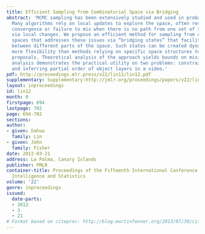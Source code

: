 ```yaml
---
title: Efficient Sampling from Combinatorial Space via Bridging
abstract: 'MCMC sampling has been extensively studied and used in probabilistic inference.
  Many algorithms rely on local updates to explore the space, often resulting in slow
  convergence or failure to mix when there is no path from one set of states to another
  via local changes. We propose an efficient method for sampling from combinatorial
  spaces that addresses these issues via “bridging states” that facilitate the communication
  between different parts of the space. Such states can be created dynamically, providing
  more flexibility than methods relying on specific space structures to design jump
  proposals. Theoretical analysis of the approach yields bounds on mixing times. Empirical
  analysis demonstrates the practical utility on two problems: constrained map labeling
  and inferring partial order of object layers in a video.'
pdf: http://proceedings.mlr.press/v22/lin12/lin12.pdf
supplementary: Supplementary:http://jmlr.org/proceedings/papers/v22/lin12/lin12Supple.pdf
layout: inproceedings
id: lin12
month: 0
firstpage: 694
lastpage: 702
page: 694-702
sections: 
author:
- given: Dahua
  family: Lin
- given: John
  family: Fisher
date: 2012-03-21
address: La Palma, Canary Islands
publisher: PMLR
container-title: Proceedings of the Fifteenth International Conference on Artificial
  Intelligence and Statistics
volume: '22'
genre: inproceedings
issued:
  date-parts:
  - 2012
  - 3
  - 21
# Format based on citeproc: http://blog.martinfenner.org/2013/07/30/citeproc-yaml-for-bibliographies/
---
```

